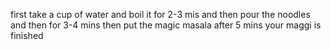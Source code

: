 first take a cup of water and boil it for 2-3 mis and then pour the noodles and then for 3-4 mins then put the magic masala
after 5 mins your maggi is finished